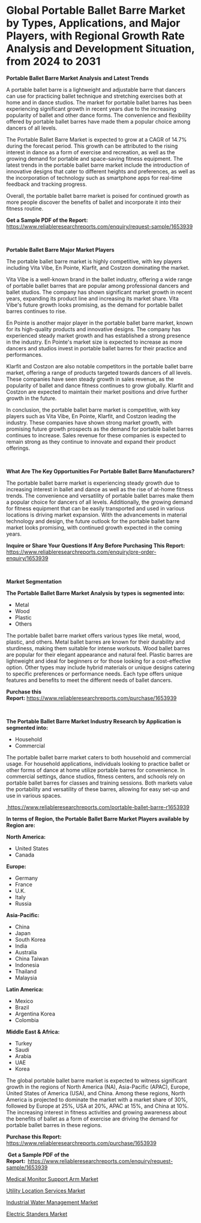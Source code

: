 <p><h1>Global Portable Ballet Barre Market by Types, Applications, and Major Players, with Regional Growth Rate Analysis and Development Situation, from 2024 to 2031</h1></p><p><strong>Portable Ballet Barre Market Analysis and Latest Trends</strong></p>
<p><p>A portable ballet barre is a lightweight and adjustable barre that dancers can use for practicing ballet technique and stretching exercises both at home and in dance studios. The market for portable ballet barres has been experiencing significant growth in recent years due to the increasing popularity of ballet and other dance forms. The convenience and flexibility offered by portable ballet barres have made them a popular choice among dancers of all levels.</p><p>The Portable Ballet Barre Market is expected to grow at a CAGR of 14.7% during the forecast period. This growth can be attributed to the rising interest in dance as a form of exercise and recreation, as well as the growing demand for portable and space-saving fitness equipment. The latest trends in the portable ballet barre market include the introduction of innovative designs that cater to different heights and preferences, as well as the incorporation of technology such as smartphone apps for real-time feedback and tracking progress.</p><p>Overall, the portable ballet barre market is poised for continued growth as more people discover the benefits of ballet and incorporate it into their fitness routine.</p></p>
<p><strong>Get a Sample PDF of the Report:&nbsp;</strong> <a href="https://www.reliableresearchreports.com/enquiry/request-sample/1653939">https://www.reliableresearchreports.com/enquiry/request-sample/1653939</a></p>
<p>&nbsp;</p>
<p><strong>Portable Ballet Barre Major Market Players</strong></p>
<p><p>The portable ballet barre market is highly competitive, with key players including Vita Vibe, En Pointe, Klarfit, and Costzon dominating the market. </p><p>Vita Vibe is a well-known brand in the ballet industry, offering a wide range of portable ballet barres that are popular among professional dancers and ballet studios. The company has shown significant market growth in recent years, expanding its product line and increasing its market share. Vita Vibe's future growth looks promising, as the demand for portable ballet barres continues to rise.</p><p>En Pointe is another major player in the portable ballet barre market, known for its high-quality products and innovative designs. The company has experienced steady market growth and has established a strong presence in the industry. En Pointe's market size is expected to increase as more dancers and studios invest in portable ballet barres for their practice and performances.</p><p>Klarfit and Costzon are also notable competitors in the portable ballet barre market, offering a range of products targeted towards dancers of all levels. These companies have seen steady growth in sales revenue, as the popularity of ballet and dance fitness continues to grow globally. Klarfit and Costzon are expected to maintain their market positions and drive further growth in the future.</p><p>In conclusion, the portable ballet barre market is competitive, with key players such as Vita Vibe, En Pointe, Klarfit, and Costzon leading the industry. These companies have shown strong market growth, with promising future growth prospects as the demand for portable ballet barres continues to increase. Sales revenue for these companies is expected to remain strong as they continue to innovate and expand their product offerings.</p></p>
<p>&nbsp;</p>
<p><strong>What Are The Key Opportunities For Portable Ballet Barre Manufacturers?</strong></p>
<p><p>The portable ballet barre market is experiencing steady growth due to increasing interest in ballet and dance as well as the rise of at-home fitness trends. The convenience and versatility of portable ballet barres make them a popular choice for dancers of all levels. Additionally, the growing demand for fitness equipment that can be easily transported and used in various locations is driving market expansion. With the advancements in material technology and design, the future outlook for the portable ballet barre market looks promising, with continued growth expected in the coming years.</p></p>
<p><strong>Inquire or Share Your Questions If Any Before Purchasing This Report:</strong> <a href="https://www.reliableresearchreports.com/enquiry/pre-order-enquiry/1653939">https://www.reliableresearchreports.com/enquiry/pre-order-enquiry/1653939</a></p>
<p>&nbsp;</p>
<p><strong>Market Segmentation</strong></p>
<p><strong>The Portable Ballet Barre Market Analysis by types is segmented into:</strong></p>
<p><ul><li>Metal</li><li>Wood</li><li>Plastic</li><li>Others</li></ul></p>
<p><p>The portable ballet barre market offers various types like metal, wood, plastic, and others. Metal ballet barres are known for their durability and sturdiness, making them suitable for intense workouts. Wood ballet barres are popular for their elegant appearance and natural feel. Plastic barres are lightweight and ideal for beginners or for those looking for a cost-effective option. Other types may include hybrid materials or unique designs catering to specific preferences or performance needs. Each type offers unique features and benefits to meet the different needs of ballet dancers.</p></p>
<p><strong>Purchase this Report:&nbsp;</strong><a href="https://www.reliableresearchreports.com/purchase/1653939">https://www.reliableresearchreports.com/purchase/1653939</a></p>
<p>&nbsp;</p>
<p><strong>The Portable Ballet Barre Market Industry Research by Application is segmented into:</strong></p>
<p><ul><li>Household</li><li>Commercial</li></ul></p>
<p><p>The portable ballet barre market caters to both household and commercial usage. For household applications, individuals looking to practice ballet or other forms of dance at home utilize portable barres for convenience. In commercial settings, dance studios, fitness centers, and schools rely on portable ballet barres for classes and training sessions. Both markets value the portability and versatility of these barres, allowing for easy set-up and use in various spaces.</p></p>
<p><a href="https://www.reliableresearchreports.com/portable-ballet-barre-r1653939">&nbsp;https://www.reliableresearchreports.com/portable-ballet-barre-r1653939</a></p>
<p><strong>In terms of Region, the Portable Ballet Barre Market Players available by Region are:</strong></p>
<p>
    <p> <strong> North America: </strong>
        <ul>
            <li>United States</li>
            <li>Canada</li>
        </ul>
        </p> 
    <p> <strong> Europe: </strong>
        <ul>
            <li>Germany</li>
            <li>France</li>
            <li>U.K.</li>
            <li>Italy</li>
            <li>Russia</li>
        </ul>
        </p> 
    <p> <strong> Asia-Pacific: </strong>
        <ul>
            <li>China</li>
            <li>Japan</li>
            <li>South Korea</li>
            <li>India</li>
            <li>Australia</li>
            <li>China Taiwan</li>
            <li>Indonesia</li>
            <li>Thailand</li>
            <li>Malaysia</li>
        </ul>
        </p> 
    <p> <strong> Latin America: </strong>
        <ul>
            <li>Mexico</li>
            <li>Brazil</li>
            <li>Argentina Korea</li>
            <li>Colombia</li>
        </ul>
        </p> 
    <p> <strong> Middle East & Africa: </strong>
        <ul>
            <li>Turkey</li>
            <li>Saudi</li>
            <li>Arabia</li>
            <li>UAE</li>
            <li>Korea</li>
        </ul>
    </p>
    </p>
<p><p>The global portable ballet barre market is expected to witness significant growth in the regions of North America (NA), Asia-Pacific (APAC), Europe, United States of America (USA), and China. Among these regions, North America is projected to dominate the market with a market share of 30%, followed by Europe at 25%, USA at 20%, APAC at 15%, and China at 10%. The increasing interest in fitness activities and growing awareness about the benefits of ballet as a form of exercise are driving the demand for portable ballet barres in these regions.</p></p>
<p><strong>Purchase this Report: </strong><a href="https://www.reliableresearchreports.com/purchase/1653939">https://www.reliableresearchreports.com/purchase/1653939</a></p>
<p>&nbsp;<strong>Get a Sample PDF of the Report:&nbsp;&nbsp;</strong><a href="https://www.reliableresearchreports.com/enquiry/request-sample/1653939">https://www.reliableresearchreports.com/enquiry/request-sample/1653939</a></p>
<p><strong></strong></p>
<p><p><a href="https://www.linkedin.com/pulse/medical-monitor-support-arm-market-insight-trends-growth-forecasted-y3icf">Medical Monitor Support Arm Market</a></p><p><a href="https://github.com/AlysaLedner2023/Market-Research-Report-List-1/blob/main/utility-location-services-market.md">Utility Location Services Market</a></p><p><a href="https://github.com/Sherrillcrooksxa8i18ucf2m/Market-Research-Report-List-2/blob/main/industrial-water-management-market.md">Industrial Water Management Market</a></p><p><a href="https://www.linkedin.com/pulse/electric-standersnbspmarket-focuses-market-share-size-projected-5atsf">Electric Standers Market</a></p></p>